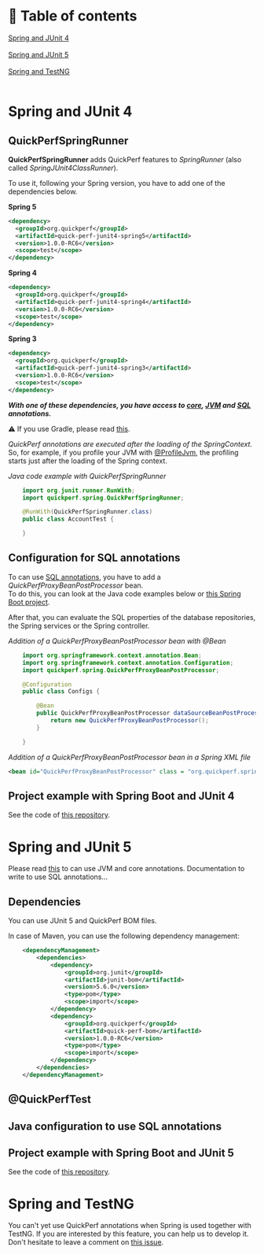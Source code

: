 # 🚩 Table of contents

[Spring and JUnit 4](#Spring-and-JUnit-4)<br><br>
[Spring and JUnit 5](#Spring-and-JUnit-5)<br><br>
[Spring and TestNG](#Spring-and-TestNG)<br><br>

# Spring and JUnit 4
## QuickPerfSpringRunner
**QuickPerfSpringRunner** adds QuickPerf features to *SpringRunner* (also called *SpringJUnit4ClassRunner*). <br>

To use it, following your Spring version, you have to add one of the dependencies below.

**Spring 5**
```xml
<dependency>
  <groupId>org.quickperf</groupId>
  <artifactId>quick-perf-junit4-spring5</artifactId>
  <version>1.0.0-RC6</version>
  <scope>test</scope>
</dependency>
```

**Spring 4**
```xml
<dependency>
  <groupId>org.quickperf</groupId>
  <artifactId>quick-perf-junit4-spring4</artifactId>
  <version>1.0.0-RC6</version>
  <scope>test</scope>
</dependency>
```

**Spring 3**
```xml
<dependency>
  <groupId>org.quickperf</groupId>
  <artifactId>quick-perf-junit4-spring3</artifactId>
  <version>1.0.0-RC6</version>
  <scope>test</scope>
</dependency>
```

***With one of these dependencies, you have access to [core](https://github.com/quick-perf/doc/wiki/Core-annotations), [JVM](https://github.com/quick-perf/doc/wiki/JVM-annotations) and [SQL](https://github.com/quick-perf/doc/wiki/SQL-annotations) annotations.***

⚠️ If you use Gradle, please read [this](https://github.com/quick-perf/doc/wiki/Gradle-users).

_QuickPerf annotations are executed after the loading of the SpringContext._ So, for example, if you profile your JVM with [@ProfileJvm](https://github.com/quick-perf/doc/wiki/JVM-annotations#Profile-or-check-your-JVM), the profiling starts just after the loading of the Spring context.

*Java code example with QuickPerfSpringRunner*
```java
	import org.junit.runner.RunWith;
	import quickperf.spring.QuickPerfSpringRunner;

	@RunWith(QuickPerfSpringRunner.class)
	public class AccountTest {

	}
```

## Configuration for SQL annotations

To can use [SQL annotations](https://github.com/quick-perf/doc/wiki/SQL-annotations), you have to add a *QuickPerfProxyBeanPostProcessor* bean.<br>
To do this, you can look at the Java code examples below or [this Spring Boot project](https://github.com/quick-perf/springboot-junit4-examples).<br> 

After that, you can evaluate the SQL properties of the database repositories, the Spring services or the Spring controller.

*Addition of a QuickPerfProxyBeanPostProcessor bean with @Bean*
```java
	import org.springframework.context.annotation.Bean;
	import org.springframework.context.annotation.Configuration;
	import quickperf.spring.QuickPerfProxyBeanPostProcessor;

	@Configuration
	public class Configs {

		@Bean
		public QuickPerfProxyBeanPostProcessor dataSourceBeanPostProcessor() {
			return new QuickPerfProxyBeanPostProcessor();
		}

	}
```
	
*Addition of a QuickPerfProxyBeanPostProcessor bean in a Spring XML file*
```xml
<bean id="QuickPerfProxyBeanPostProcessor" class = "org.quickperf.spring.sql.QuickPerfProxyBeanPostProcessor" />
```

## Project example with Spring Boot and JUnit 4
See the code of [this repository](https://github.com/quick-perf/quickperf-examples).

# Spring and JUnit 5
Please read [this](https://github.com/quick-perf/doc/wiki/JUnit-5) to can use JVM and core annotations.
Documentation to write to use SQL annotations...

## Dependencies

You can use JUnit 5 and QuickPerf BOM files.

In case of Maven, you can use the following dependency management:

```xml
    <dependencyManagement>
        <dependencies>
            <dependency>
                <groupId>org.junit</groupId>
                <artifactId>junit-bom</artifactId>
                <version>5.6.0</version>
                <type>pom</type>
                <scope>import</scope>
            </dependency>
            <dependency>
                <groupId>org.quickperf</groupId>
                <artifactId>quick-perf-bom</artifactId>
                <version>1.0.0-RC6</version>
                <type>pom</type>
                <scope>import</scope>
            </dependency>
        </dependencies>
    </dependencyManagement>
```

## @QuickPerfTest

## Java configuration to use SQL annotations

## Project example with Spring Boot and JUnit 5
See the code of [this repository](https://github.com/quick-perf/quickperf-examples).

# Spring and TestNG
You can't yet use QuickPerf annotations when Spring is used together with TestNG. If you are interested by this feature, you can help us to develop it. Don't hesitate to leave a comment on [this issue](https://github.com/quick-perf/quickperf/issues/44).